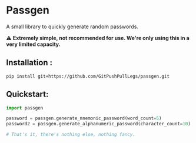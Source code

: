 # Passgen
A small library to quickly generate random passwords.

⚠️ **Extremely simple, not recommended for use. We're only using this in a very limited capacity.**

## Installation :
`pip install git+https://github.com/GitPushPullLegs/passgen.git`

## Quickstart:

```python
import passgen

password = passgen.generate_mnemonic_password(word_count=5)
password2 = passgen.generate_alphanumeric_password(character_count=10)

# That's it, there's nothing else, nothing fancy.
```